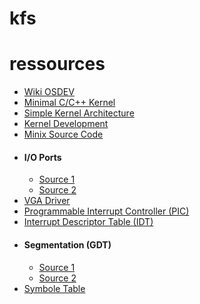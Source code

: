 # kfs

# ressources
 - [Wiki OSDEV](https://wiki.osdev.org/Main_Page)  
 - [Minimal C/C++ Kernel](https://wiki.osdev.org/Bare_Bones)
 - [Simple Kernel Architecture](https://wiki.osdev.org/Meaty_Skeleton)
 - [Kernel Development](https://wiki.osdev.org/Kernel_Development)
 - [Minix Source Code](https://github.com/Stichting-MINIX-Research-Foundation/minix/tree/master)
 - #### I/O Ports
 	- [Source 1](http://www.brokenthorn.com/Resources/OSDev7.html)
 	- [Source 2](https://opensecuritytraining.info/IntroBIOS_files/Day1_04_Advanced%20x86%20-%20BIOS%20and%20SMM%20Internals%20-%20IO.pdf)  
 - [VGA Driver](https://dev.to/frosnerd/writing-my-own-vga-driver-22nn)  
 - [Programmable Interrupt Controller (PIC)](http://www.thesatya.com/8259.html)  
 - [Interrupt Descriptor Table (IDT)](https://medium.com/codex/writing-your-own-operating-system-interrupts-and-input-b6dfae970767)  
 - #### Segmentation (GDT)  
 	- [Source 1](https://medium.com/codex/writing-your-own-operating-system-segmentation-61351ecaa1bd)  
	- [Source 2](https://samypesse.gitbook.io/how-to-create-an-operating-system/chapter-6)  
 - [Symbole Table](https://stackoverflow.com/questions/11840651/how-can-i-implement-a-dynamic-dispatch-table-in-c)